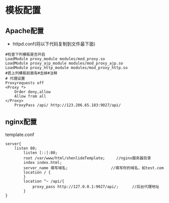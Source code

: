 <!--
 * @Author: your name
 * @Date: 2019-12-12 16:18:31
 * @LastEditTime: 2019-12-12 16:35:03
 * @LastEditors: Please set LastEditors
 * @Description: In User Settings Edit
 * @FilePath: \shenlide-Bground\template-components\README-TEMPLATE.md
 -->
# 模板配置
## Apache配置
* httpd.conf(将以下代码复制到文件最下面)
```
#检查下列模板是否开启
LoadModule proxy_module modules/mod_proxy.so
LoadModule proxy_ajp_module modules/mod_proxy_ajp.so
LoadModule proxy_http_module modules/mod_proxy_http.so
#若上列模板前面有#去掉#注释
# 代理设置
Proxyrequests off
<Proxy *>
	Order deny,allow
	Allow from all
</Proxy>
	ProxyPass /api/ http://123.206.65.183:9027/api/
```

## nginx配置
template.conf
```
server{
    listen 80;
        listen [::]:80;
        root /var/www/html/shenlideTemplate;     //nginx服务器目录
        index index.html;
        server_name 填写域名;                   //填写你的域名，如test.com
        location / {
        }
        location ^~ /api/{
            proxy_pass http://127.0.0.1:9027/api/;      //后台代理地址
        }
}
```